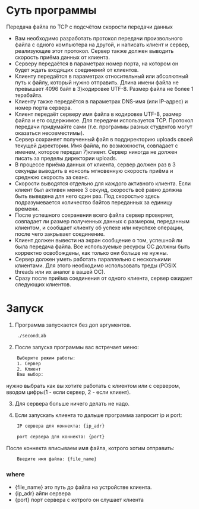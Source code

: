 # Суть программы

Передача файла по TCP с подсчётом скорости передачи данных
- Вам необходимо разработать протокол передачи произвольного файла с одного компьютера на другой, и написать клиент и сервер, реализующие этот протокол. Сервер также должен выводить скорость приёма данных от клиента.
- Серверу передаётся в параметрах номер порта, на котором он будет ждать входящих соединений от клиентов.
- Клиенту передаётся в параметрах относительный или абсолютный путь к файлу, который нужно отправить. Длина имени файла не превышает 4096 байт в 3)кодировке UTF-8. Размер файла не более 1 терабайта.
- Клиенту также передаётся в параметрах DNS-имя (или IP-адрес) и номер порта сервера.
- Клиент передаёт серверу имя файла в кодировке UTF-8, размер файла и его содержимое. Для передачи используется TCP. Протокол передачи придумайте сами (т.е. программы разных студентов могут оказаться несовместимы).
- Сервер сохраняет полученный файл в поддиректорию uploads своей текущей директории. Имя файла, по возможности, совпадает с именем, которое передал 7)клиент. Сервер никогда не должен писать за пределы директории uploads.
- В процессе приёма данных от клиента, сервер должен раз в 3 секунды выводить в консоль мгновенную скорость приёма и среднюю скорость за сеанс. 
- Скорости выводятся отдельно для каждого активного клиента. Если клиент был активен менее 3 секунд, скорость всё равно должна быть выведена для него один раз. Под скоростью здесь подразумевается количество байтов переданных за единицу времени.
- После успешного сохранения всего файла сервер проверяет, совпадает ли размер полученных данных с размером, переданным клиентом, и сообщает клиенту об успехе или неуспехе операции, после чего закрывает соединение.
- Клиент должен вывести на экран сообщение о том, успешной ли была передача файла.
Все используемые ресурсы ОС должны быть корректно освобождены, как только они больше не нужны.
- Сервер должен уметь работать параллельно с несколькими клиентами. Для этого необходимо использовать треды (POSIX threads или их аналог в вашей ОС). 
- Сразу после приёма соединения от одного клиента, сервер ожидает следующих клиентов.

# Запуск

1) Программа запускается без доп аргументов.
``` bash
    ./secondLab
```
2) После запуска программы вас встречает меню:
``` bash
    Выберите режим работы:
    1. Сервер
    2. Клиент
    Ваш выбор: 
```
 нужно выбрать как вы хотите работать с клиентом или с сервером, вводом цифры(1 - если сервер, 2 - если клиент).

3) Для сервера больше ничего делать не надо.

4) Если запускать клиента то дальше программа запросит ip и port:
``` bash
    IP сервера для коннекта: {ip_adr}
```
``` bash
    port сервера для коннекта: {port}
```
После коннекта вписываем имя файла, котрого хотим отправить:
``` bash
    Введите имя файла: {file_name}
```

### where 
- {file_name} это путь до файла на устройстве клиента.
- {ip_adr} айпи сервера
- {port} порт сервера с котрого он слушает клиента